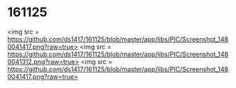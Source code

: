 # 161125

<img src = https://github.com/ds1417/161125/blob/master/app/libs/PIC/Screenshot_1480041417.png?raw=true>
<img src = https://github.com/ds1417/161125/blob/master/app/libs/PIC/Screenshot_1480041312.png?raw=true>
<img src = https://github.com/ds1417/161125/blob/master/app/libs/PIC/Screenshot_1480041417.png?raw=true>
